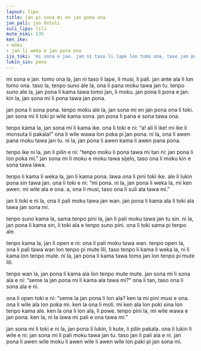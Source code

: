 ```yaml
---
layout: lipu
title: jan pi sona mi en jan pona ona
jan_pali: jan Ontoli
suli_lipu: lili
mute_nimi: 535
ken_ike:
- moku
- jan li weka e jan pona ona
ijo_toki: 'mi sona e jan. jan ni taso li lape lon tomo ona, taso jan pona ona wan li moku lon poka lon tenpo suno ale.'
lukin_sin: pona
---
```


mi sona e jan. tomo ona la, jan ni taso li lape, li musi, li pali. jan ante ala li lon tomo ona. taso la, tenpo suno ale la, ona li pana moku tawa jan tu. tenpo suno ale la, jan pona li kama tawa tomo jan, li moku. jan pona li pona e jan. kin la, jan sona mi li pona tawa jan pona.

jan pona li sona pona. tenpo moku ale la, jan sona mi en jan pona ona li toki. jan sona mi li toki pi wile kama sona. jan pona li pana e sona tawa ona.

tenpo kama la, jan sona mi li kama ike. ona li toki e ni: “a! ali li ike! mi ike li monsuta li pakala!” ona li wile wawa lon poka pi jan pona. ni la, ona li awen pana moku tawa jan tu. ni la, jan pona li awen kama li awen pana pona.

tenpo ike ni la, jan li pilin e ni: “tenpo moku li pona tawa mi tan ni: jan pona li lon poka mi.” jan sona mi li moku e moku tawa sijelo, taso ona li moku kin e sona tawa lawa.

tenpo li kama li weka la, jan li kama pona. lawa ona li pini toki ike. ale li lukin pona sin tawa jan. ona li toki e ni: “mi pona. ni la, jan pona li weka la, mi ken awen. mi wile ala e ona. a, ona li musi, taso ona li suli ala tawa mi.”

jan li toki e ni la, ona li pali moku tawa jan wan. jan pona li kama ala li toki ala tawa jan sona mi.

tenpo suno kama la, sama tenpo pini la, jan li pali moku tawa jan tu sin. ni la, jan pona li kama sin, li toki ala e tenpo suno pini. ona li toki sama pi tenpo ale.

tenpo kama la, jan li open e ni: ona li pali moku tawa wan. tenpo open la, ona li pali tawa wan lon tenpo pi mute lili, taso tenpo li kama li weka la, ni li kama lon tenpo mute. ni la, jan pona li kama tawa tomo jan lon tenpo pi mute lili.

tenpo wan la, jan pona li kama ala lon tenpo mute mute. jan sona mi li sona ala e ni: “seme la jan pona mi li kama ala tawa mi?” ona li tan, taso ona li sona ala e ni.

ona li open toki e ni: “seme la jan pona li lon ala? ken la mi pini musi e ona. ona li wile ala lon poka mi. ken la ona li moli. mi ken ala lon poki sina lon tenpo kama ale. ken la ona li lon ala, li powe. tenpo pini la, mi wile wawa e jan pona. ken la, ni la lawa mi pali e ona tawa mi.”

jan sona mi li toki e ni la, jan pona li lukin, li kute, li pilin pakala. ona li lukin li wile e ni: jan sona mi li pali moku tawa jan tu. taso jan li pali ala e ni. jan pona li awen wile moku li awen wile li awen wile lon paki pi jan sona mi.  